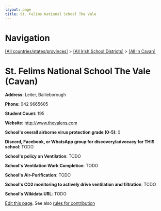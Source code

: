 ```yaml
---
layout: page
title: St. Felims National School The Vale
---
```

# Navigation

[[All countries/states/provinces]](../../..) > [[All Irish School Districts]](../..) > [[All In Cavan]](..)

# St. Felims National School The Vale (Cavan)

**Address**: Leiter, Bailieborough

**Phone**: 042 9665605

**Student Count**: 195

**Website**: <http://www.thevalens.com>

**School's overall airborne virus protection grade (0-5)**: 0

**Discord, Facebook, or WhatsApp group for discovery/advocacy for THIS school**: TODO

**School's policy on Ventilation**: TODO

**School's Ventilation Work Completion**: TODO

**School's Air-Purification**: TODO

**School's CO2 monitoring to actively drive ventilation and filtration**: TODO

**School's Wikidata URL**: TODO


[Edit this page](https://github.com/ventilate-schools/Ireland/edit/main/./Cavan/St._Felims_National_School_The_Vale.md). See also [rules for contribution](../../../contribution-rules/)